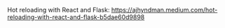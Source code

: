 Hot reloading with React and Flask: https://ajhyndman.medium.com/hot-reloading-with-react-and-flask-b5dae60d9898